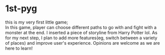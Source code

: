 # 1st-pyg
this is my very first little game;  
In this game, player can choose different paths to go with and fight with a monster at the end.
I inserted a piece of storyline from Harry Potter lol.
As for my next step, I plan to add more features(eg, switch between a variety of places) and improve user's experience. 
Opinions are welcome as we are here to learn!

